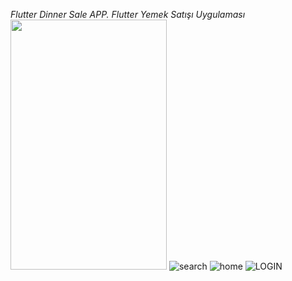 *Flutter Dinner Sale APP.*
*Flutter Yemek Satışı Uygulaması*
<img src="https://github.com/Athena65/Dinner_Project_Flutter/assets/41066333/d27e765e-0723-4997-a209-1894204ff34d" width="250" height="400">
![search](https://github.com/Athena65/Dinner_Project_Flutter/assets/41066333/a61dc502-6d0b-4356-95e5-64ecc840542c)
![home](https://github.com/Athena65/Dinner_Project_Flutter/assets/41066333/f1508d9b-5f08-416a-b49f-c44581152036)
![LOGIN](https://github.com/Athena65/Dinner_Project_Flutter/assets/41066333/a2a4d73b-70c0-4335-88f5-d6a07b3ec726)

